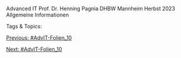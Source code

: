 Advanced IT
Prof. Dr. Henning Pagnia
DHBW Mannheim
Herbst 2023
Allgemeine Informationen

   Tags & Topics:
   

[Previous: #AdvIT-Folien_10](AdvIT-Folien_10.md)

[Next: #AdvIT-Folien_10](AdvIT-Folien_10.md)